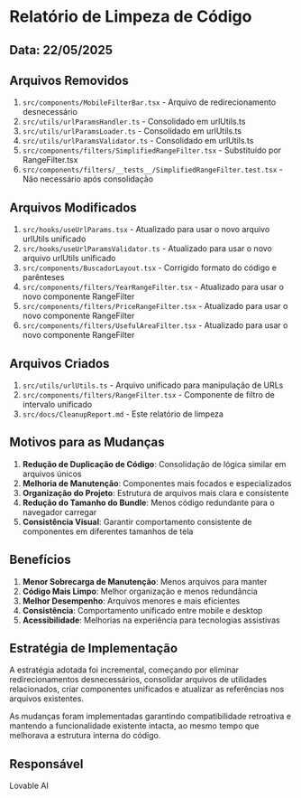 
# Relatório de Limpeza de Código

## Data: 22/05/2025

## Arquivos Removidos

1. `src/components/MobileFilterBar.tsx` - Arquivo de redirecionamento desnecessário
2. `src/utils/urlParamsHandler.ts` - Consolidado em urlUtils.ts
3. `src/utils/urlParamsLoader.ts` - Consolidado em urlUtils.ts
4. `src/utils/urlParamsValidator.ts` - Consolidado em urlUtils.ts
5. `src/components/filters/SimplifiedRangeFilter.tsx` - Substituído por RangeFilter.tsx
6. `src/components/filters/__tests__/SimplifiedRangeFilter.test.tsx` - Não necessário após consolidação

## Arquivos Modificados

1. `src/hooks/useUrlParams.tsx` - Atualizado para usar o novo arquivo urlUtils unificado
2. `src/hooks/useUrlParamsValidator.ts` - Atualizado para usar o novo arquivo urlUtils unificado
3. `src/components/BuscadorLayout.tsx` - Corrigido formato do código e parênteses
4. `src/components/filters/YearRangeFilter.tsx` - Atualizado para usar o novo componente RangeFilter
5. `src/components/filters/PriceRangeFilter.tsx` - Atualizado para usar o novo componente RangeFilter
6. `src/components/filters/UsefulAreaFilter.tsx` - Atualizado para usar o novo componente RangeFilter

## Arquivos Criados

1. `src/utils/urlUtils.ts` - Arquivo unificado para manipulação de URLs
2. `src/components/filters/RangeFilter.tsx` - Componente de filtro de intervalo unificado
3. `src/docs/CleanupReport.md` - Este relatório de limpeza

## Motivos para as Mudanças

1. **Redução de Duplicação de Código**: Consolidação de lógica similar em arquivos únicos
2. **Melhoria de Manutenção**: Componentes mais focados e especializados
3. **Organização do Projeto**: Estrutura de arquivos mais clara e consistente
4. **Redução do Tamanho do Bundle**: Menos código redundante para o navegador carregar
5. **Consistência Visual**: Garantir comportamento consistente de componentes em diferentes tamanhos de tela

## Benefícios

1. **Menor Sobrecarga de Manutenção**: Menos arquivos para manter
2. **Código Mais Limpo**: Melhor organização e menos redundância
3. **Melhor Desempenho**: Arquivos menores e mais eficientes
4. **Consistência**: Comportamento unificado entre mobile e desktop
5. **Acessibilidade**: Melhorias na experiência para tecnologias assistivas

## Estratégia de Implementação

A estratégia adotada foi incremental, começando por eliminar redirecionamentos desnecessários, 
consolidar arquivos de utilidades relacionados, criar componentes unificados 
e atualizar as referências nos arquivos existentes.

As mudanças foram implementadas garantindo compatibilidade retroativa e mantendo
a funcionalidade existente intacta, ao mesmo tempo que melhorava a estrutura interna do código.

## Responsável 
Lovable AI
